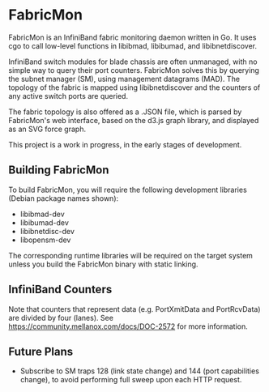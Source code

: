 # FabricMon

FabricMon is an InfiniBand fabric monitoring daemon written in Go. It uses cgo
to call low-level functions in libibmad, libibumad, and libibnetdiscover.

InfiniBand switch modules for blade chassis are often unmanaged, with no simple
way to query their port counters. FabricMon solves this by querying the subnet
manager (SM), using management datagrams (MAD). The topology of the fabric is
mapped using libibnetdiscover and the counters of any active switch ports
are queried.

The fabric topology is also offered as a .JSON file, which is parsed by
FabricMon's web interface, based on the d3.js graph library, and displayed as
an SVG force graph.

This project is a work in progress, in the early stages of development.

## Building FabricMon

To build FabricMon, you will require the following development libraries
(Debian package names shown):

* libibmad-dev
* libibumad-dev
* libibnetdisc-dev
* libopensm-dev

The corresponding runtime libraries will be required on the target system
unless you build the FabricMon binary with static linking.

## InfiniBand Counters

Note that counters that represent data (e.g. PortXmitData and PortRcvData) are
divided by four (lanes). See https://community.mellanox.com/docs/DOC-2572 for
more information.

## Future Plans

* Subscribe to SM traps 128 (link state change) and 144 (port capabilities
  change), to avoid performing full sweep upon each HTTP request.
